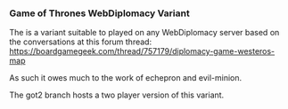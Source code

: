 ### Game of Thrones WebDiplomacy Variant

The is a variant suitable to played on any WebDiplomacy server based on the conversations at this forum thread: https://boardgamegeek.com/thread/757179/diplomacy-game-westeros-map

As such it owes much to the work of echepron and evil-minion.

The got2 branch hosts a two player version of this variant.
